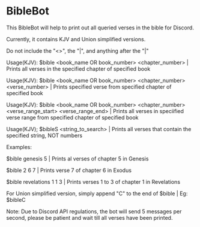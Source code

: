 # BibleBot

This BibleBot will help to print out all queried verses in the bible for Discord.

Currently, it contains KJV and Union simplified versions.

Do not include the "<>", the "|", and anything after the "|"

Usage(KJV): $bible <book_name OR book_number> <chapter_number> | Prints all verses in the specified chapter of specified book

Usage(KJV): $bible <book_name OR book_number> <chapter_number> <verse_number> | Prints specified verse from specified chapter of specified book

Usage(KJV): $bible <book_name OR book_number> <chapter_number> <verse_range_start> <verse_range_end> | Prints all verses in speciified verse range from specified chapter of specified book

Usage(KJV); $bibleS <string_to_search> | Prints all verses that contain the specified string, NOT numbers

Examples:

$bible genesis 5 | Prints al verses of chapter 5 in Genesis

$bible 2 6 7 | Prints verse 7 of chapter 6 in Exodus

$bible revelations 1 1 3 | Prints verses 1 to 3 of chapter 1 in Revelations

For Union simplified version, simply append "C" to the end of $bible | Eg: $bibleC

Note: Due to Discord API regulations, the bot will send 5 messages per second, please be patient and wait till all verses have been printed.
